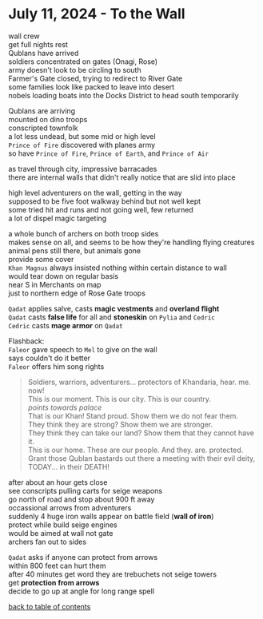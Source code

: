 # July 11, 2024 - To the Wall

wall crew  
get full nights rest  
Qublans have arrived  
soldiers concentrated on gates (Onagi, Rose)  
army doesn't look to be circling to south  
Farmer's Gate closed, trying to redirect to River Gate  
some families look like packed to leave into desert  
nobels loading boats into the Docks District to head south temporarily  

Qublans are arriving  
mounted on dino troops  
conscripted townfolk  
a lot less undead, but some mid or high level  
`Prince of Fire` discovered with planes army  
so have `Prince of Fire`, `Prince of Earth`, and `Prince of Air`  

as travel through city, impressive barracades  
there are internal walls that didn't really notice that are slid into place  

high level adventurers on the wall, getting in the way  
supposed to be five foot walkway behind but not well kept  
some tried hit and runs and not going well, few returned  
a lot of dispel magic targeting  

a whole bunch of archers on both troop sides  
makes sense on all, and seems to be how they're handling flying creatures  
animal pens still there, but animals gone  
provide some cover  
`Khan Magnus` always insisted nothing within certain distance to wall  
would tear down on regular basis  
near S in Merchants on map  
just to northern edge of Rose Gate troops  

`Qadat` applies salve, casts **magic vestments** and **overland flight**  
`Qadat` casts **false life** for all and **stoneskin** on `Pylia` and `Cedric`  
`Cedric` casts **mage armor** on `Qadat`  

Flashback:  
`Faleor` gave speech to `Mel` to give on the wall  
says couldn't do it better  
`Faleor` offers him song rights 

> Soldiers, warriors, adventurers... protectors of Khandaria, hear. me. now!  
> This is our moment. This is our city. This is our country.  
> _points towards palace_  
> That is our Khan! Stand proud. Show them we do not fear them.  
> They think they are strong? Show them we are stronger.  
> They think they can take our land? Show them that they cannot have it.  
> This is our home. These are our people. And they. are. protected.  
> Grant those Qublan bastards out there a meeting with their evil deity, TODAY... in their DEATH!


after about an hour gets close  
see conscripts pulling carts for seige weapons  
go north of road and stop about 900 ft away  
occassional arrows from adventurers  
suddenly 4 huge iron walls appear on battle field (**wall of iron**)  
protect while build seige engines  
would be aimed at wall not gate  
archers fan out to sides  

`Qadat` asks if anyone can protect from arrows  
within 800 feet can hurt them  
after 40 minutes get word they are trebuchets not seige towers  
get **protection from arrows**  
decide to go up at angle for long range spell  


[back to table of contents](/sessions/README.md)
